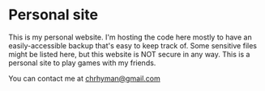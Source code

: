 # Personal site
This is my personal website. I'm hosting the code here mostly to have an easily-accessible backup that's easy to keep track of. Some sensitive files might be listed here, but this website is NOT secure in any way. This is a personal site to play games with my friends.

You can contact me at chrhyman@gmail.com
